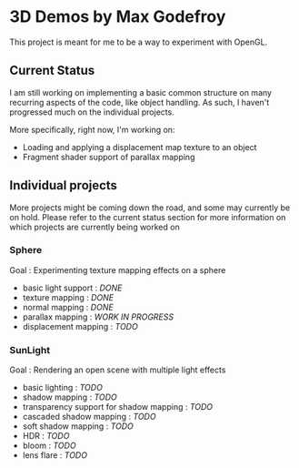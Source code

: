 # 3D Demos by Max Godefroy

This project is meant for me to be a way to experiment with OpenGL.

## Current Status

I am still working on implementing a basic common structure on many 
recurring aspects of the code, like object handling. As such, I haven't 
progressed much on the individual projects.

More specifically, right now, I'm working on:
- Loading and applying a displacement map texture to an object
- Fragment shader support of parallax mapping


## Individual projects

More projects might be coming down the road, and some may currently be 
on hold. Please refer to the current status section for more information
on which projects are currently being worked on

### Sphere

Goal : Experimenting texture mapping effects on a sphere 
- basic light support : *DONE*
- texture mapping : *DONE*
- normal mapping : *DONE*
- parallax mapping : *WORK IN PROGRESS*
- displacement mapping : *TODO*


### SunLight

Goal : Rendering an open scene with multiple light effects
- basic lighting : *TODO*
- shadow mapping : *TODO*
- transparency support for shadow mapping : *TODO*
- cascaded shadow mapping : *TODO*
- soft shadow mapping : *TODO*
- HDR : *TODO*
- bloom : *TODO*
- lens flare : *TODO*

